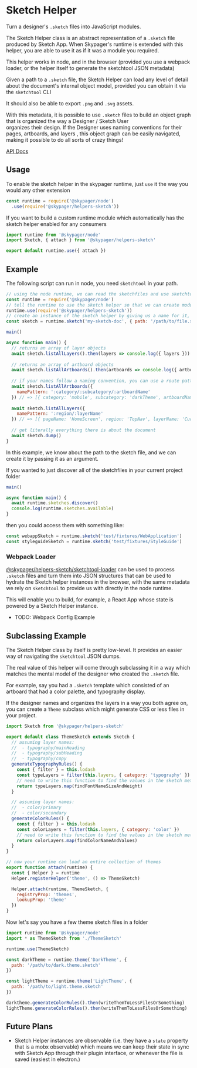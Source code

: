 # Sketch Helper 

Turn a designer's `.sketch` files into JavaScript modules.

The Sketch Helper class is an abstract representation of a `.sketch` file produced by Sketch App.  When Skypager's runtime is extended with this helper,
you are able to use it as if it was a module you required.

This helper works in node, and in the browser (provided you use a webpack loader, or the helper itself to generate the sketchtool JSON metadata)

Given a path to a `.sketch` file, the Sketch Helper can load any level of detail about the document's internal object model, provided you can obtain it via the `sketchtool` CLI

It should also be able to export `.png` and `.svg` assets.

With this metadata, it is possible to use `.sketch` files to build an object graph that is organized the way a Designer / Sketch User  
organizes their design.  If the Designer uses naming conventions for their pages, artboards, and layers , this object graph can be easily navigated, making it possible to do all sorts of crazy things!

[API Docs](docs/api/Sketch.md)

## Usage

To enable the sketch helper in the skypager runtime, just `use` it the way you would any other extension

```javascript
const runtime = require('@skypager/node')
  .use(require('@skypager/helpers-sketch'))
```

If you want to build a custom runtime module which automatically has the sketch helper enabled for any consumers

```javascript
import runtime from '@skypager/node'
import Sketch, { attach } from '@skypager/helpers-sketch'

export default runtime.use({ attach })
```

## Example

The following script can run in node, you need `sketchtool` in your path.

```javascript
// using the node runtime, we can read the sketchfiles and use sketchtool directly.
const runtime = require('@skypager/node')
// tell the runtime to use the sketch helper so that we can create modules to represent them
runtime.use(require('@skypager/helpers-sketch'))
// create an instance of the sketch helper by giving us a name for it, and telling us the path
const sketch = runtime.sketch('my-sketch-doc', { path: '/path/to/file.sketch' }) 

main()

async function main() {
  // returns an array of layer objects
  await sketch.listAllLayers().then(layers => console.log({ layers }))
  
  // returns an array of artboard objects
  await sketch.listAllArtboards().then(artboards => console.log({ artboards }))
  
  // if your names follow a naming convention, you can use a route pattern to extract them as attributes 
  await sketch.listAllArtboards({
    namePattern: ':category/:subcategory/:artboardName'
  }) // => [{ category: 'mobile', subcategory: 'darkTheme', artboardName: 'HomeScreen', ...restOfSketchToolArtboardAttributes }]
  
  await sketch.listAllLayers({
    namePattern: ':region/:layerName'
  }) // => [{ pageName: 'HomeScreen', region: 'TopNav', layerName: 'CurrentUser', ...restOfSketchToolArtboardAttributes }]
  
  // get literally everything there is about the document
  await sketch.dump()
}
```

In this example, we know about the path to the sketch file, and we can create it by passing it as an argument.

If you wanted to just discover all of the sketchfiles in your current project folder

```javascript
main()

async function main() {
  await runtime.sketches.discover()
  console.log(runtime.sketches.available)
}
```

then you could access them with something like:

```javascript
const webappSketch = runtime.sketch('test/fixtures/WebApplication')
const styleguideSketch = runtime.sketch('test/fixtures/StyleGuide')
```

### Webpack Loader

[@skypager/helpers-sketch/sketchtool-loader](./sketchtool-loader.js) can be used to process `.sketch` files and turn them
into JSON structures that can be used to hydrate the Sketch helper instances in the browser, with the same metadata we rely on `sketchtool` to provide us with 
directly in the node runtime. 

This will enable you to build, for example, a React App whose state is powered by a Sketch Helper instance.

- TODO: Webpack Config Example

## Subclassing Example

The Sketch Helper class by itself is pretty low-level.  It provides an easier way of navigating the `sketchtool` JSON dumps.

The real value of this helper will come through subclassing it in a way which matches the mental model of the designer who created the `.sketch` file.

For example, say you had a `.sketch` template which consisted of an artboard that had a color palette, and typography display.  

If the designer names and organizes the layers in a way you both agree on, you can create a `Theme` subclass which might generate CSS or less files in your project.

```javascript
import Sketch from '@skypager/helpers-sketch'

export default class ThemeSketch extends Sketch {
  // assuming layer names:
  //  - typography/mainHeading
  //  - typography/subHeading
  //  - typography/copy
  generateTypographyRules() {
    const { filter } = this.lodash
    const typeLayers = filter(this.layers, { category: 'typography' })
    // need to write this function to find the values in the sketch metadata
    return typeLayers.map(findFontNameSizeAndWeight)
  }  

  // assuming layer names:
  //  - color/primary
  //  - color/secondary
  generateColorRules() {
    const { filter } = this.lodash
    const colorLayers = filter(this.layers, { category: 'color' })
    // need to write this function to find the values in the sketch metadata
    return colorLayers.map(findColorNameAndValues)   
  }
}

// now your runtime can load an entire collection of themes 
export function attach(runtime) {
  const { Helper } = runtime
  Helper.registerHelper('theme', () => ThemeSketch)

  Helper.attach(runtime, ThemeSketch, {
    registryProp: 'themes',
    lookupProp: 'theme'
  }) 
}
```

Now let's say you have a few theme sketch files in a folder

```javascript
import runtime from '@skypager/node'
import * as ThemeSketch from './ThemeSketch'

runtime.use(ThemeSketch)

const darkTheme = runtime.theme('DarkTheme', {
  path: '/path/to/dark.theme.sketch' 
})

const lightTheme = runtime.theme('LightTheme', {
  path: '/path/to/light.theme.sketch' 
})

darktheme.generateColorRules().then(writeThemToLessFilesOrSomething)
lightTheme.generateColorRules().then(writeThemToLessFilesOrSomething)
```

## Future Plans

- Sketch Helper instances are observable (i.e. they have a `state` property that is a mobx observable) which means we can keep their state in sync with Sketch App through their plugin interface, or whenever the file is saved (easiest in electron.)
